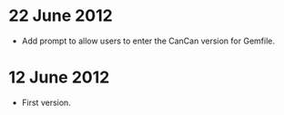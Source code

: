 # 22 June 2012

* Add prompt to allow users to enter the CanCan version for Gemfile.

# 12 June 2012

* First version.
